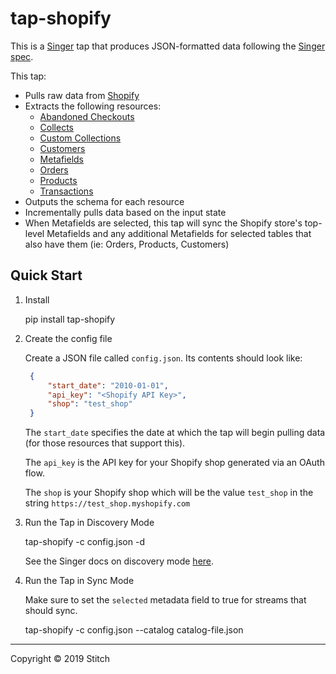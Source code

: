 # tap-shopify

This is a [Singer](https://singer.io) tap that produces JSON-formatted data
following the [Singer
spec](https://github.com/singer-io/getting-started/blob/master/SPEC.md).

This tap:

- Pulls raw data from [Shopify](https://help.shopify.com/en/api/reference)
- Extracts the following resources:
  - [Abandoned Checkouts](https://help.shopify.com/en/api/reference/orders/abandoned_checkouts)
  - [Collects](https://help.shopify.com/en/api/reference/products/collect)
  - [Custom Collections](https://help.shopify.com/en/api/reference/products/customcollection)
  - [Customers](https://help.shopify.com/en/api/reference/customers)
  - [Metafields](https://help.shopify.com/en/api/reference/metafield)
  - [Orders](https://help.shopify.com/en/api/reference/orders)
  - [Products](https://help.shopify.com/en/api/reference/products)
  - [Transactions](https://help.shopify.com/en/api/reference/orders/transaction)
- Outputs the schema for each resource
- Incrementally pulls data based on the input state
- When Metafields are selected, this tap will sync the Shopify store's top-level Metafields and any additional Metafields for selected tables that also have them (ie: Orders, Products, Customers)

## Quick Start

1. Install

    pip install tap-shopify

2. Create the config file

   Create a JSON file called `config.json`. Its contents should look like:

   ```json
    {
        "start_date": "2010-01-01",
        "api_key": "<Shopify API Key>",
        "shop": "test_shop"
    }
    ```

   The `start_date` specifies the date at which the tap will begin pulling data
   (for those resources that support this).

   The `api_key` is the API key for your Shopify shop generated via an OAuth flow.

   The `shop` is your Shopify shop which will be the value `test_shop` in the string `https://test_shop.myshopify.com`

4. Run the Tap in Discovery Mode

    tap-shopify -c config.json -d

   See the Singer docs on discovery mode
   [here](https://github.com/singer-io/getting-started/blob/master/docs/DISCOVERY_MODE.md#discovery-mode).

5. Run the Tap in Sync Mode

   Make sure to set the `selected` metadata field to true for streams that should sync. 

    tap-shopify -c config.json --catalog catalog-file.json

---

Copyright &copy; 2019 Stitch
